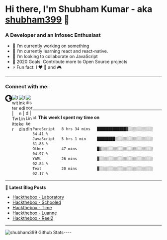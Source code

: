 # Hi there, I'm Shubham Kumar - aka [shubham399][website] 👋

### A Developer and an Infosec Enthusiast

- 🔭 I’m currently working on something
- 🌱 I’m currently learning react and react-native. 
- 👯 I’m looking to collaborate on JavaScript
- 🥅 2020 Goals: Contribute more to Open Source projects
- ⚡ Fun fact: I ❤️ 🐶 and 🎮


---
### Connect with me:

[<img align="left" alt="Website" width="22px" src="https://raw.githubusercontent.com/iconic/open-iconic/master/svg/globe.svg" />][website]
[<img align="left" alt="twitter | Twitter" width="22px" src="https://cdn.jsdelivr.net/npm/simple-icons@v3/icons/twitter.svg" />][twitter]
[<img align="left" alt="linkedin | LinkedIn" width="22px" src="https://cdn.jsdelivr.net/npm/simple-icons@v3/icons/linkedin.svg" />][linkedin]
[<img align="left" alt="discord | LinkedIn" width="22px" src="https://cdn.jsdelivr.net/npm/simple-icons@v3/icons/discord.svg" />][discord]


<br />
<br />

---
📊 **This week I spent my time on**
<!--START_SECTION:waka-->
```text
PureScript   8 hrs 34 mins   █████████████▓░░░░░░░░░░░   54.41 % 
JavaScript   5 hrs 1 min     ████████░░░░░░░░░░░░░░░░░   31.83 % 
Other        47 mins         █▒░░░░░░░░░░░░░░░░░░░░░░░   04.97 % 
YAML         26 mins         ▓░░░░░░░░░░░░░░░░░░░░░░░░   02.84 % 
Text         20 mins         ▓░░░░░░░░░░░░░░░░░░░░░░░░   02.17 % 
```
<!--END_SECTION:waka-->

---
📕 **Latest Blog Posts**
<!-- BLOG-POST-LIST:START -->
- [Hackthebox - Laboratory](https://f3v3r.in/htb/machines/retired/laboratory/)
- [Hackthebox - Schooled](https://f3v3r.in/htb/machines/active/schooled/)
- [Hackthebox - Time](https://f3v3r.in/htb/machines/retired/time/)
- [Hackthebox - Luanne](https://f3v3r.in/htb/machines/retired/luanne/)
- [Hackthebox - Reel2](https://f3v3r.in/htb/machines/retired/reel2/)
<!-- BLOG-POST-LIST:END -->
---

<img align="left" alt="shubham399 Github Stats" src="https://github-readme-stats.vercel.app/api?username=shubham399&show_icons=true&hide_border=true&count_private=true" />
----

[website]:  https://shubhkumar.in/about/
[twitter]:  https://twitter.com/shubhkumar01/
[linkedin]: https://www.linkedin.com/in/shubham399/
[discord]:  https://discordapp.com/users/397613413301354497
